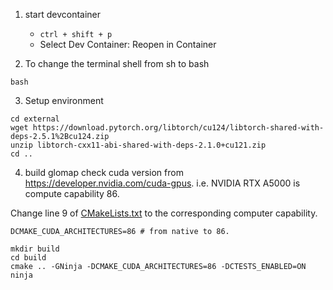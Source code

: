 1. start devcontainer 
    - `ctrl + shift + p`
    - Select Dev Container: Reopen in Container

2. To change the terminal shell from sh to bash
```
bash
```

3. Setup environment
```
cd external
wget https://download.pytorch.org/libtorch/cu124/libtorch-shared-with-deps-2.5.1%2Bcu124.zip
unzip libtorch-cxx11-abi-shared-with-deps-2.1.0+cu121.zip
cd ..
```

4. build glomap
check cuda version from https://developer.nvidia.com/cuda-gpus.
i.e. NVIDIA RTX A5000 is compute capability 86. 

Change line 9 of [CMakeLists.txt](CMakeLists.txt) to the corresponding computer capability.
```
DCMAKE_CUDA_ARCHITECTURES=86 # from native to 86.
```

```
mkdir build
cd build
cmake .. -GNinja -DCMAKE_CUDA_ARCHITECTURES=86 -DCTESTS_ENABLED=ON
ninja
```